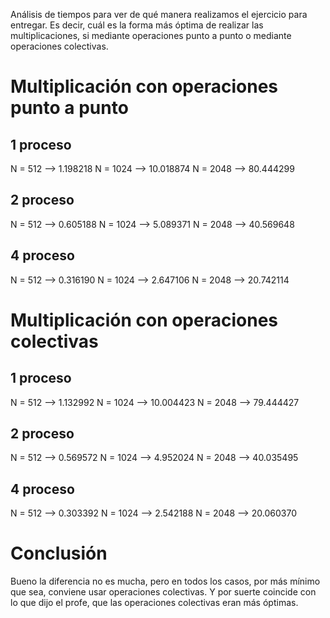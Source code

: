 Análisis de tiempos para ver de qué manera realizamos el ejercicio para entregar. Es decir, cuál es la forma más óptima de realizar las multiplicaciones, si mediante operaciones punto a punto o mediante operaciones colectivas.


# Multiplicación con operaciones punto a punto
## 1 proceso
N = 512 --> 1.198218
N = 1024 --> 10.018874
N = 2048 --> 80.444299
## 2 proceso
N = 512 --> 0.605188
N = 1024 --> 5.089371
N = 2048 --> 40.569648
## 4 proceso
N = 512 --> 0.316190
N = 1024 --> 2.647106
N = 2048 --> 20.742114


# Multiplicación con operaciones colectivas
## 1 proceso
N = 512 --> 1.132992
N = 1024 --> 10.004423
N = 2048 --> 79.444427
## 2 proceso
N = 512 --> 0.569572
N = 1024 --> 4.952024
N = 2048 --> 40.035495
## 4 proceso
N = 512 --> 0.303392
N = 1024 --> 2.542188
N = 2048 --> 20.060370


# Conclusión
Bueno la diferencia no es mucha, pero en todos los casos, por más mínimo que sea, conviene usar operaciones colectivas. Y por suerte coincide con lo que dijo el profe, que las operaciones colectivas eran más óptimas.
